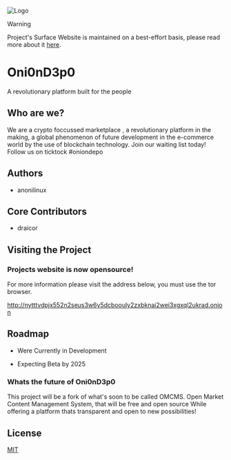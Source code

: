 ![Logo](https://oniondepo.github.io/surface_website/files/images/oniondepo_logo.gif)

> [!WARNING]
> Project's Surface Website is maintained on a best-effort basis, please read more about it [here](http://nytttvdpjx552n2seus3w6y5dcboouly2zxbknai2wei3xgxql2ukrad.onion).

# Oni0nD3p0

A revolutionary platform built for the people

## Who are we?

 We are a crypto foccussed marketplace , a revolutionary platform in the making, a global phenomenon of future development in the e-commerce world by the use of blockchain technology. 
Join our waiting list today! 
Follow us on ticktock #oniondepo

## Authors

- anonilinux

## Core Contributors

- draicor

## Visiting the Project

### Projects website is now opensource!

For more information please visit the address below, you must use the tor browser.

http://nytttvdpjx552n2seus3w6y5dcboouly2zxbknai2wei3xgxql2ukrad.onion

## Roadmap

- Were Currently in Development

- Expecting Beta by 2025

### Whats the future of Oni0nD3p0

 This project will be a fork of what's soon to be called OMCMS.
 Open Market Content Management System, that will be free and open source
 While offering a platform thats transparent and open to new possibilities!

## License

[MIT](https://choosealicense.com/licenses/mit/)



